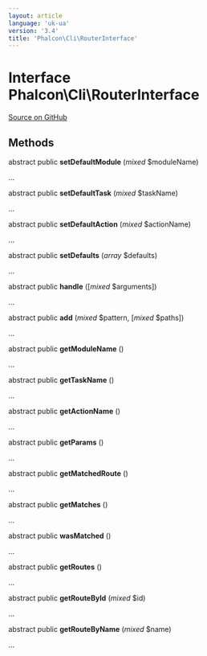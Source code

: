 ```yaml
---
layout: article
language: 'uk-ua'
version: '3.4'
title: 'Phalcon\Cli\RouterInterface'
---
```


# Interface **Phalcon\Cli\RouterInterface**

<a href="https://github.com/phalcon/cphalcon/tree/v3.4.0/phalcon/cli/routerinterface.zep" class="btn btn-default btn-sm">Source on GitHub</a>

## Methods

abstract public **setDefaultModule** (*mixed* $moduleName)

...

abstract public **setDefaultTask** (*mixed* $taskName)

...

abstract public **setDefaultAction** (*mixed* $actionName)

...

abstract public **setDefaults** (*array* $defaults)

...

abstract public **handle** ([*mixed* $arguments])

...

abstract public **add** (*mixed* $pattern, [*mixed* $paths])

...

abstract public **getModuleName** ()

...

abstract public **getTaskName** ()

...

abstract public **getActionName** ()

...

abstract public **getParams** ()

...

abstract public **getMatchedRoute** ()

...

abstract public **getMatches** ()

...

abstract public **wasMatched** ()

...

abstract public **getRoutes** ()

...

abstract public **getRouteById** (*mixed* $id)

...

abstract public **getRouteByName** (*mixed* $name)

...